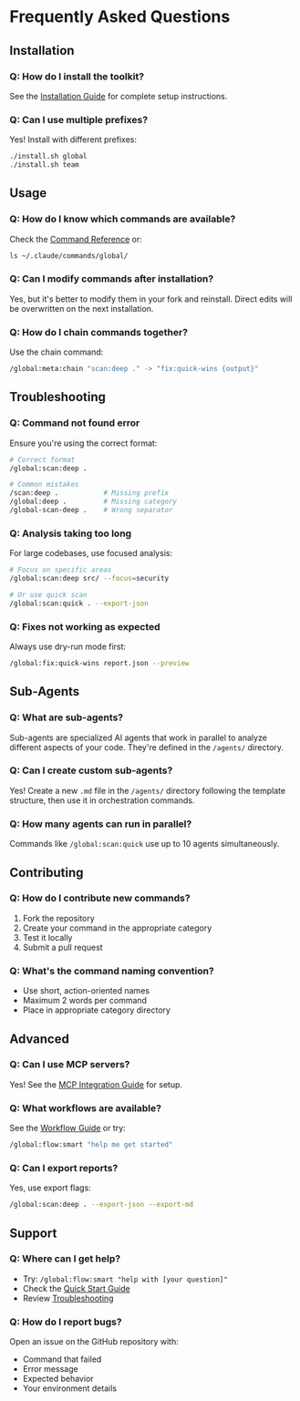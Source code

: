# Frequently Asked Questions

## Installation

### Q: How do I install the toolkit?

See the [Installation Guide](INSTALLATION-GUIDE.md) for complete setup instructions.

### Q: Can I use multiple prefixes?

Yes! Install with different prefixes:

```bash
./install.sh global
./install.sh team
```

## Usage

### Q: How do I know which commands are available?

Check the [Command Reference](user-guide/command-reference.md) or:

```bash
ls ~/.claude/commands/global/
```

### Q: Can I modify commands after installation?

Yes, but it's better to modify them in your fork and reinstall. Direct edits will be overwritten on the next installation.

### Q: How do I chain commands together?

Use the chain command:

```bash
/global:meta:chain "scan:deep ." -> "fix:quick-wins {output}"
```

## Troubleshooting

### Q: Command not found error

Ensure you're using the correct format:

```bash
# Correct format
/global:scan:deep .

# Common mistakes
/scan:deep .           # Missing prefix
/global:deep .         # Missing category
/global-scan-deep .    # Wrong separator
```

### Q: Analysis taking too long

For large codebases, use focused analysis:

```bash
# Focus on specific areas
/global:scan:deep src/ --focus=security

# Or use quick scan
/global:scan:quick . --export-json
```

### Q: Fixes not working as expected

Always use dry-run mode first:

```bash
/global:fix:quick-wins report.json --preview
```

## Sub-Agents

### Q: What are sub-agents?

Sub-agents are specialized AI agents that work in parallel to analyze different aspects of your code. They're defined in the `/agents/` directory.

### Q: Can I create custom sub-agents?

Yes! Create a new `.md` file in the `/agents/` directory following the template structure, then use it in orchestration commands.

### Q: How many agents can run in parallel?

Commands like `/global:scan:quick` use up to 10 agents simultaneously.

## Contributing

### Q: How do I contribute new commands?

1. Fork the repository
2. Create your command in the appropriate category
3. Test it locally
4. Submit a pull request

### Q: What's the command naming convention?

- Use short, action-oriented names
- Maximum 2 words per command
- Place in appropriate category directory

## Advanced

### Q: Can I use MCP servers?

Yes! See the [MCP Integration Guide](guides/MCP-INTEGRATION.md) for setup.

### Q: What workflows are available?

See the [Workflow Guide](user-guide/workflow-guide.md) or try:

```bash
/global:flow:smart "help me get started"
```

### Q: Can I export reports?

Yes, use export flags:

```bash
/global:scan:deep . --export-json --export-md
```

## Support

### Q: Where can I get help?

- Try: `/global:flow:smart "help with [your question]"`
- Check the [Quick Start Guide](guides/QUICK-START.md)
- Review [Troubleshooting](user-guide/troubleshooting.md)

### Q: How do I report bugs?

Open an issue on the GitHub repository with:

- Command that failed
- Error message
- Expected behavior
- Your environment details
